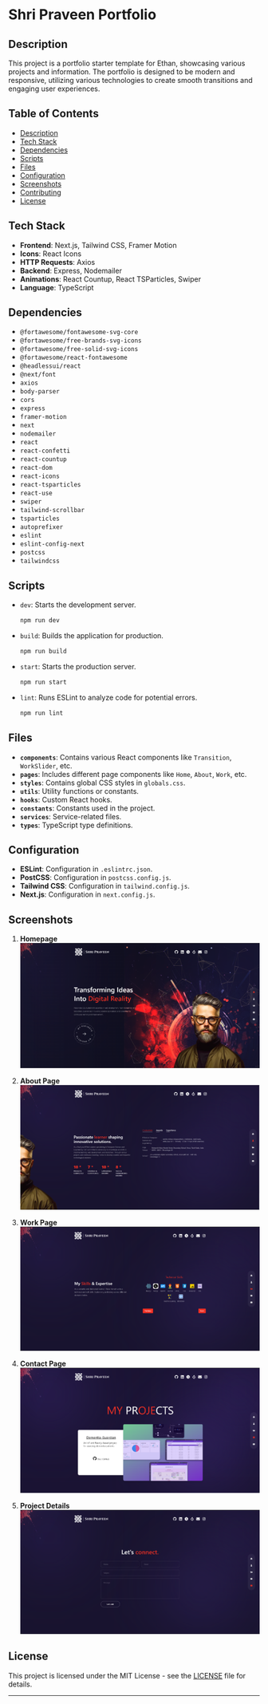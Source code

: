 
# Shri Praveen Portfolio

## Description

This project is a portfolio starter template for Ethan, showcasing various projects and information. The portfolio is designed to be modern and responsive, utilizing various technologies to create smooth transitions and engaging user experiences.

## Table of Contents

- [Description](#description)
- [Tech Stack](#tech-stack)
- [Dependencies](#dependencies)
- [Scripts](#scripts)
- [Files](#files)
- [Configuration](#configuration)
- [Screenshots](#screenshots)
- [Contributing](#contributing)
- [License](#license)

## Tech Stack

- **Frontend**: Next.js, Tailwind CSS, Framer Motion
- **Icons**: React Icons
- **HTTP Requests**: Axios
- **Backend**: Express, Nodemailer
- **Animations**: React Countup, React TSParticles, Swiper
- **Language**: TypeScript

## Dependencies

- `@fortawesome/fontawesome-svg-core`
- `@fortawesome/free-brands-svg-icons`
- `@fortawesome/free-solid-svg-icons`
- `@fortawesome/react-fontawesome`
- `@headlessui/react`
- `@next/font`
- `axios`
- `body-parser`
- `cors`
- `express`
- `framer-motion`
- `next`
- `nodemailer`
- `react`
- `react-confetti`
- `react-countup`
- `react-dom`
- `react-icons`
- `react-tsparticles`
- `react-use`
- `swiper`
- `tailwind-scrollbar`
- `tsparticles`
- `autoprefixer`
- `eslint`
- `eslint-config-next`
- `postcss`
- `tailwindcss`

## Scripts

- `dev`: Starts the development server.
  ```bash
  npm run dev
  ```
- `build`: Builds the application for production.
  ```bash
  npm run build
  ```
- `start`: Starts the production server.
  ```bash
  npm run start
  ```
- `lint`: Runs ESLint to analyze code for potential errors.
  ```bash
  npm run lint
  ```

## Files

- **`components`**: Contains various React components like `Transition`, `WorkSlider`, etc.
- **`pages`**: Includes different page components like `Home`, `About`, `Work`, etc.
- **`styles`**: Contains global CSS styles in `globals.css`.
- **`utils`**: Utility functions or constants.
- **`hooks`**: Custom React hooks.
- **`constants`**: Constants used in the project.
- **`services`**: Service-related files.
- **`types`**: TypeScript type definitions.

## Configuration

- **ESLint**: Configuration in `.eslintrc.json`.
- **PostCSS**: Configuration in `postcss.config.js`.
- **Tailwind CSS**: Configuration in `tailwind.config.js`.
- **Next.js**: Configuration in `next.config.js`.

## Screenshots

1. **Homepage**
   ![Homepage](screenshot1.png)

2. **About Page**
   ![About Page](screenshot2.png)

3. **Work Page**
   ![Work Page](screenshot3.png)

4. **Contact Page**
   ![Contact Page](screenshot4.png)

5. **Project Details**
   ![Project Details](screenshot5.png)


## License

This project is licensed under the MIT License - see the [LICENSE](LICENSE) file for details.

---


